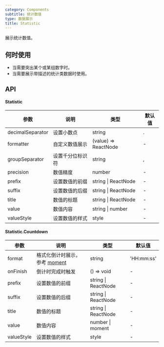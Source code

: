 ```yaml
---
category: Components
subtitle: 统计数值
type: 数据展示
title: Statistic
---
```


展示统计数值。

## 何时使用

- 当需要突出某个或某组数字时。
- 当需要展示带描述的统计类数据时使用。

## API

#### Statistic

| 参数             | 说明             | 类型                 | 默认值 |
| ---------------- | ---------------- | -------------------- | ------ |
| decimalSeparator | 设置小数点       | string               | .      |
| formatter        | 自定义数值展示   | (value) => ReactNode | -      |
| groupSeparator   | 设置千分位标识符 | string               | ,      |
| precision        | 数值精度         | number               | -      |
| prefix           | 设置数值的前缀   | string \| ReactNode  | -      |
| suffix           | 设置数值的后缀   | string \| ReactNode  | -      |
| title            | 数值的标题       | string \| ReactNode  | -      |
| value            | 数值内容         | string \| number     | -      |
| valueStyle       | 设置数值的样式   | style                | -      |

#### Statistic.Countdown

| 参数 | 说明 | 类型 | 默认值 |
| --- | --- | --- | --- |
| format | 格式化倒计时展示，参考 [moment](http://momentjs.com/) | string | 'HH:mm:ss' |
| onFinish | 倒计时完成时触发 | () => void | - |
| prefix | 设置数值的前缀 | string \| ReactNode | - |
| suffix | 设置数值的后缀 | string \| ReactNode | - |
| title | 数值的标题 | string \| ReactNode | - |
| value | 数值内容 | number \| moment | - |
| valueStyle | 设置数值的样式 | style | - |

